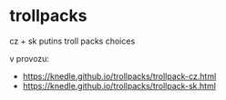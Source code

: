 # trollpacks
cz + sk putins troll packs choices

v provozu: 
* https://knedle.github.io/trollpacks/trollpack-cz.html
* https://knedle.github.io/trollpacks/trollpack-sk.html

